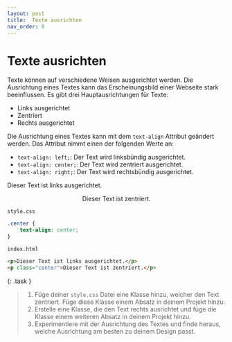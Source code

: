 ```yaml
---
layout: post
title:  Texte ausrichten
nav_order: 8
---
```


# Texte ausrichten

Texte können auf verschiedene Weisen ausgerichtet werden. Die Ausrichtung eines Textes kann das Erscheinungsbild einer Webseite stark beeinflussen. Es gibt drei Hauptausrichtungen für Texte:
- Links ausgerichtet
- Zentriert
- Rechts ausgerichtet

Die Ausrichtung eines Textes kann mit dem `text-align` Attribut geändert werden. Das Attribut nimmt einen der folgenden Werte an:
- `text-align: left;`: Der Text wird linksbündig ausgerichtet.
- `text-align: center;`: Der Text wird zentriert ausgerichtet.
- `text-align: right;`: Der Text wird rechtsbündig ausgerichtet.

<div class="code-example">
<style>
.center {
    text-align: center;
}
</style>

<p>Dieser Text ist links ausgerichtet.</p>
<p class="center">Dieser Text ist zentriert.</p>
</div>

`style.css`
```css
.center {
    text-align: center;
}
```

`index.html`
```html
<p>Dieser Text ist links ausgerichtet.</p>
<p class="center">Dieser Text ist zentriert.</p>
```

{: .task }
> 1. Füge deiner `style.css` Datei eine Klasse hinzu, welcher den Text zentriert. Füge diese Klasse einem Absatz in deinem Projekt hinzu.
> 2. Erstelle eine Klasse, die den Text rechts ausrichtet und füge die Klasse einem weiteren Absatz in deinem Projekt hinzu.
> 3. Experimentiere mit der Ausrichtung des Textes und finde heraus, welche Ausrichtung am besten zu deinem Design passt.
